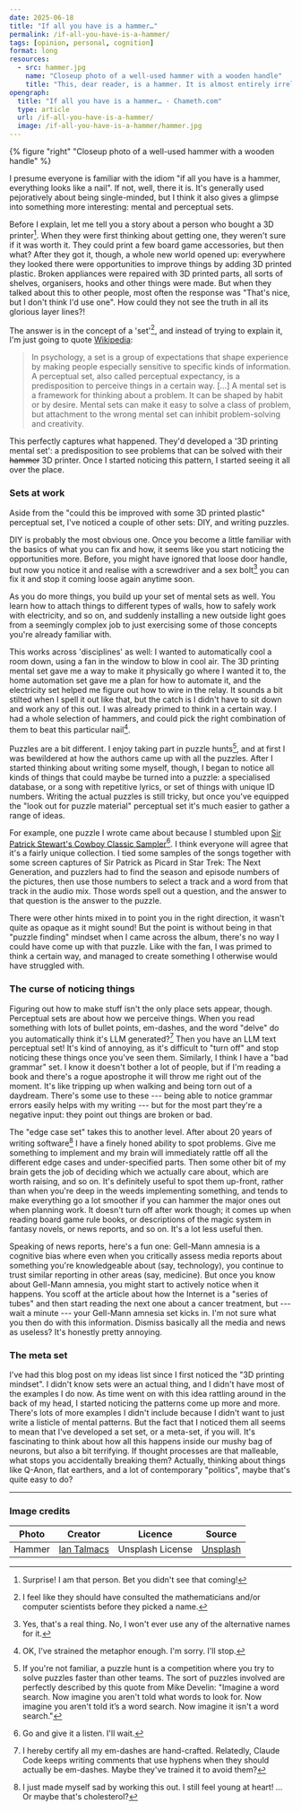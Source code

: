 ```yaml
---
date: 2025-06-18
title: "If all you have is a hammer…"
permalink: /if-all-you-have-is-a-hammer/
tags: [opinion, personal, cognition]
format: long
resources:
  - src: hammer.jpg
    name: "Closeup photo of a well-used hammer with a wooden handle"
    title: "This, dear reader, is a hammer. It is almost entirely irrelevant to the article. Enjoy."
opengraph:
  title: "If all you have is a hammer… · Chameth.com"
  type: article
  url: /if-all-you-have-is-a-hammer/
  image: /if-all-you-have-is-a-hammer/hammer.jpg
---
```


{% figure "right" "Closeup photo of a well-used hammer with a wooden handle" %}

I presume everyone is familiar with the idiom "if all you have is a hammer,
everything looks like a nail". If not, well, there it is. It's generally
used pejoratively about being single-minded, but I think it also gives a glimpse
into something more interesting: mental and perceptual sets.

Before I explain, let me tell you a story about a person who bought a 3D printer[^1].
When they were first thinking about getting one, they weren't sure if it was
worth it. They could print a few board game accessories, but then what? After
they got it, though, a whole new world opened up: everywhere they looked there
were opportunities to improve things by adding 3D printed plastic. Broken
appliances were repaired with 3D printed parts, all sorts of shelves,
organisers, hooks and other things were made. But when they talked about this
to other people, most often the response was "That's nice, but I don't think
I'd use one". How could they not see the truth in all its glorious layer lines?!

The answer is in the concept of a 'set'[^2], and instead of trying to explain it,
I'm just going to quote [Wikipedia](https://en.wikipedia.org/wiki/Set_(psychology)):

> In psychology, a set is a group of expectations that shape experience by making
> people especially sensitive to specific kinds of information. A perceptual set,
> also called perceptual expectancy, is a predisposition to perceive things in a
> certain way. […] A mental set is a framework for thinking about a problem.
> It can be shaped by habit or by desire. Mental sets can make it easy to solve
> a class of problem, but attachment to the wrong mental set can inhibit
> problem-solving and creativity.

This perfectly captures what happened. They'd developed a '3D printing mental set':
a predisposition to see problems that can be solved with their ~~hammer~~ 3D
printer. Once I started noticing this pattern, I started seeing it all over
the place.

<!--more-->

### Sets at work

Aside from the "could this be improved with some 3D printed plastic" perceptual
set, I've noticed a couple of other sets: DIY, and writing puzzles.

DIY is probably the most obvious one. Once you become a little familiar with the
basics of what you can fix and how, it seems like you start noticing the
opportunities more. Before, you might have ignored that loose door handle, but
now you notice it and realise with a screwdriver and a sex bolt[^3] you can
fix it and stop it coming loose again anytime soon.

As you do more things, you build up your set of mental sets as well. You learn
how to attach things to different types of walls, how to safely work with
electricity, and so on, and suddenly installing a new outside light goes from
a seemingly complex job to just exercising some of those concepts you're already
familiar with.

This works across 'disciplines' as well: I wanted to automatically cool
a room down, using a fan in the window to blow in cool air. The 3D printing
mental set gave me a way to make it physically go where I wanted it to, the
home automation set gave me a plan for how to automate it, and the electricity
set helped me figure out how to wire in the relay. It sounds a bit stilted when
I spell it out like that, but the catch is I didn't have to sit down and work
any of this out. I was already primed to think in a certain way. I had a whole
selection of hammers, and could pick the right combination of them to beat
this particular nail[^4].

Puzzles are a bit different. I enjoy taking part in puzzle hunts[^5], and at
first I was bewildered at how the authors came up with all the puzzles. After
I started thinking about writing some myself, though, I began to notice all
kinds of things that could maybe be turned into a puzzle: a specialised
database, or a song with repetitive lyrics, or set of things with unique ID
numbers. Writing the actual puzzles is still tricky, but once you've equipped
the "look out for puzzle material" perceptual set it's much easier to gather
a range of ideas.

For example, one puzzle I wrote came about because I stumbled upon
[Sir Patrick Stewart's Cowboy Classic Sampler](https://archive.org/details/patrick-stewarts-cowboy-classic-sampler)[^6].
I think everyone will agree that it's a fairly unique collection. I tied some
samples of the songs together with some screen captures of Sir Patrick as Picard
in Star Trek: The Next Generation, and puzzlers had to find the season and
episode numbers of the pictures, then use those numbers to select a track and a
word from that track in the audio mix. Those words spell out a question, and the
answer to that question is the answer to the puzzle.

There were other hints mixed in to point you in the right direction, it wasn't
quite as opaque as it might sound! But the point is without being in that
"puzzle finding" mindset when I came across the album, there's no way I could
have come up with that puzzle. Like with the fan, I was primed to think a
certain way, and managed to create something I otherwise would have struggled
with.

### The curse of noticing things

Figuring out how to make stuff isn't the only place sets appear, though.
Perceptual sets are about how we perceive things. When you read something
with lots of bullet points, em-dashes, and the word "delve" do you automatically
think it's LLM generated?[^7] Then you have an LLM text perceptual set! It's
kind of annoying, as it's difficult to "turn off" and stop noticing these
things once you've seen them. Similarly, I think I have a "bad grammar" set.
I know it doesn't bother a lot of people, but if I'm reading a book and there's
a rogue apostrophe it will throw me right out of the moment. It's like tripping
up when walking and being torn out of a daydream. There's some use to these ---
being able to notice grammar errors easily helps with my writing --- but for
the most part they're a negative input: they point out things are broken or
bad.

The "edge case set" takes this to another level. After about 20 years of writing
software[^8] I have a finely honed ability to spot problems. Give me something to
implement and my brain will immediately rattle off all the different edge cases
and under-specified parts. Then some other bit of my brain gets the job of
deciding which we actually care about, which are worth raising, and so on.
It's definitely useful to spot them up-front, rather than when you're deep in
the weeds implementing something, and tends to make everything go a lot smoother
if you can hammer the major ones out when planning work. It doesn't turn off
after work though; it comes up when reading board game rule books, or
descriptions of the magic system in fantasy novels, or news reports, and so on.
It's a lot less useful then.

Speaking of news reports, here's a fun one: Gell-Mann amnesia is a cognitive
bias where even when you critically assess media reports about something you're
knowledgeable about (say, technology), you continue to trust similar reporting
in other areas (say, medicine). But once you know about Gell-Mann amnesia, you
might start to actively notice when it happens. You scoff at the article about
how the Internet is a "series of tubes" and then start reading the next one
about a cancer treatment, but --- wait a minute --- your Gell-Mann amnesia set
kicks in. I'm not sure what you then do with this information. Dismiss basically
all the media and news as useless? It's honestly pretty annoying.

### The meta set

I've had this blog post on my ideas list since I first noticed the "3D printing
mindset". I didn't know sets were an actual thing, and I didn't have most of
the examples I do now. As time went on with this idea rattling around in the
back of my head, I started noticing the patterns come up more and more. There's
lots of more examples I didn't include because I didn't want to just write a
listicle of mental patterns. But the fact that I noticed them all seems to mean
that I've developed a set set, or a meta-set, if you will. It's fascinating
to think about how all this happens inside our mushy bag of neurons, but
also a bit terrifying. If thought processes are that malleable, what stops you
accidentally breaking them? Actually, thinking about things like Q-Anon, flat
earthers, and a lot of contemporary "politics", maybe that's quite easy to do? 

---

### Image credits

| Photo  | Creator                                         | Licence          | Source                                                                                             |
|--------|-------------------------------------------------|------------------|----------------------------------------------------------------------------------------------------|
| Hammer | [Ian Talmacs](https://unsplash.com/@iantalmacs) | Unsplash License | [Unsplash](https://unsplash.com/photos/a-close-up-of-a-hammer-with-a-black-background-4kuAvNfHEzI) |

[^1]: Surprise! I am that person. Bet you didn't see that coming!
[^2]: I feel like they should have consulted the mathematicians and/or computer scientists before they picked a name.
[^3]: Yes, that's a real thing. No, I won't ever use any of the alternative names for it.
[^4]: OK, I've strained the metaphor enough. I'm sorry. I'll stop.
[^5]: If you're not familiar, a puzzle hunt is a competition where you try to solve puzzles faster than other teams. The sort of puzzles involved are perfectly described by this quote from Mike Develin: "Imagine a word search. Now imagine you aren't told what words to look for. Now imagine you aren't told it’s a word search. Now imagine it isn't a word search."
[^6]: Go and give it a listen. I'll wait.
[^7]: I hereby certify all my em-dashes are hand-crafted. Relatedly, Claude Code keeps writing comments that use hyphens when they should actually be em-dashes. Maybe they've trained it to avoid them?
[^8]: I just made myself sad by working this out. I still feel young at heart! … Or maybe that's cholesterol?
